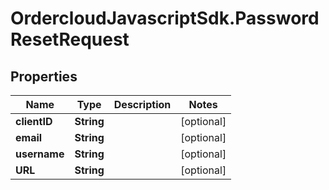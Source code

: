 # OrdercloudJavascriptSdk.PasswordResetRequest

## Properties
Name | Type | Description | Notes
------------ | ------------- | ------------- | -------------
**clientID** | **String** |  | [optional] 
**email** | **String** |  | [optional] 
**username** | **String** |  | [optional] 
**URL** | **String** |  | [optional] 


